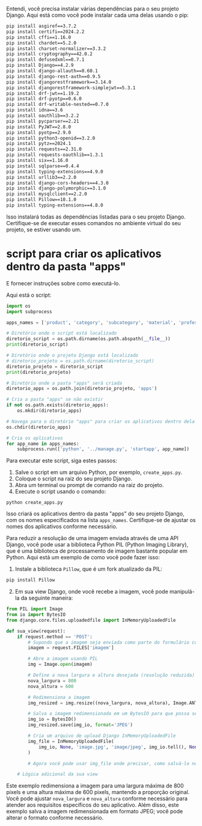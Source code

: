 Entendi, você precisa instalar várias dependências para o seu projeto Django. Aqui está como você pode instalar cada uma delas usando o pip:

```bash
pip install asgiref==3.7.2
pip install certifi==2024.2.2
pip install cffi==1.16.0
pip install chardet==5.2.0
pip install charset-normalizer==3.3.2
pip install cryptography==42.0.2
pip install defusedxml==0.7.1
pip install Django==4.2.9
pip install django-allauth==0.60.1
pip install django-rest-auth==0.9.5
pip install djangorestframework==3.14.0
pip install djangorestframework-simplejwt==5.3.1
pip install drf-jwt==1.19.2
pip install drf-pyotp==0.6.0
pip install drf-writable-nested==0.7.0
pip install idna==3.6
pip install oauthlib==3.2.2
pip install pycparser==2.21
pip install PyJWT==2.8.0
pip install pyotp==2.9.0
pip install python3-openid==3.2.0
pip install pytz==2024.1
pip install requests==2.31.0
pip install requests-oauthlib==1.3.1
pip install six==1.16.0
pip install sqlparse==0.4.4
pip install typing-extensions==4.9.0
pip install urllib3==2.2.0
pip install django-cors-headers==4.3.0
pip install django-polymorphic==3.1.0
pip install mysqlclient==2.2.0
pip install Pillow==10.1.0
pip install typing-extensions==4.8.0
```

Isso instalará todas as dependências listadas para o seu projeto Django. Certifique-se de executar esses comandos no ambiente virtual do seu projeto, se estiver usando um.


#   script para criar os aplicativos dentro da pasta "apps" 

E fornecer instruções sobre como executá-lo.

Aqui está o script:

```python
import os
import subprocess

apps_names = ['product', 'category', 'subcategory', 'material', 'professional', 'sale', 'image', 'customer']  # Lista de nomes de aplicativos

# Diretório onde o script está localizado
diretorio_script = os.path.dirname(os.path.abspath(__file__))
print(diretorio_script)

# Diretório onde o projeto Django está localizado
# diretorio_projeto = os.path.dirname(diretorio_script)
diretorio_projeto = diretorio_script
print(diretorio_projeto)

# Diretório onde a pasta "apps" será criada
diretorio_apps = os.path.join(diretorio_projeto, 'apps')

# Cria a pasta "apps" se não existir
if not os.path.exists(diretorio_apps):
    os.mkdir(diretorio_apps)

# Navega para o diretório "apps" para criar os aplicativos dentro dela
os.chdir(diretorio_apps)

# Cria os aplicativos
for app_name in apps_names:
    subprocess.run(['python', '../manage.py', 'startapp', app_name])
```

Para executar este script, siga estes passos:

1. Salve o script em um arquivo Python, por exemplo, `create_apps.py`.
2. Coloque o script na raiz do seu projeto Django.
3. Abra um terminal ou prompt de comando na raiz do projeto.
4. Execute o script usando o comando:

```
python create_apps.py
```

Isso criará os aplicativos dentro da pasta "apps" do seu projeto Django, com os nomes especificados na lista `apps_names`. Certifique-se de ajustar os nomes dos aplicativos conforme necessário.


Para reduzir a resolução de uma imagem enviada através de uma API Django, você pode usar a biblioteca Python PIL (Python Imaging Library), que é uma biblioteca de processamento de imagem bastante popular em Python. Aqui está um exemplo de como você pode fazer isso:

1. Instale a biblioteca `Pillow`, que é um fork atualizado da PIL:

```bash
pip install Pillow
```

2. Em sua view Django, onde você recebe a imagem, você pode manipulá-la da seguinte maneira:

```python
from PIL import Image
from io import BytesIO
from django.core.files.uploadedfile import InMemoryUploadedFile

def sua_view(request):
    if request.method == 'POST':
        # Supondo que a imagem seja enviada como parte do formulário com o nome 'imagem'
        imagem = request.FILES['imagem']

        # Abre a imagem usando PIL
        img = Image.open(imagem)

        # Define a nova largura e altura desejada (resolução reduzida)
        nova_largura = 800
        nova_altura = 600

        # Redimensiona a imagem
        img_resized = img.resize((nova_largura, nova_altura), Image.ANTIALIAS)

        # Salva a imagem redimensionada em um BytesIO para que possa ser usada como um arquivo de upload
        img_io = BytesIO()
        img_resized.save(img_io, format='JPEG')

        # Cria um arquivo de upload Django InMemoryUploadedFile
        img_file = InMemoryUploadedFile(
            img_io, None, 'image.jpg', 'image/jpeg', img_io.tell(), None
        )

        # Agora você pode usar img_file onde precisar, como salvá-lo no banco de dados ou no sistema de arquivos

    # Lógica adicional da sua view
```

Este exemplo redimensiona a imagem para uma largura máxima de 800 pixels e uma altura máxima de 600 pixels, mantendo a proporção original. Você pode ajustar `nova_largura` e `nova_altura` conforme necessário para atender aos requisitos específicos do seu aplicativo. Além disso, este exemplo salva a imagem redimensionada em formato JPEG; você pode alterar o formato conforme necessário.